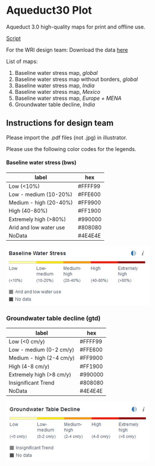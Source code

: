 # Aqueduct30 Plot
Aqueduct 3.0 high-quality maps for print and offline use.


[Script](https://colab.research.google.com/drive/1HwpIM2NebiEX6RkcWAAFjLrd6evACZ94)

For the WRI design team: Download the data [here](http://wri-projects.s3.amazonaws.com/Aqueduct30/finalData/Y2019M07D24_RH_Aqueduct30_Plotting_V01.zip)  


List of maps:  

1. Baseline water stress map, *global* 
1. Baseline water stress map without borders, *global* 
1. Baseline water stress map, *India*
1. Baseline water stress map, *Mexico* 
1. Baseline water stress map, *Europe + MENA* 
1. Groundwater table decline, *India*

## Instructions for design team
Please import the .pdf files (not .jpg) in illustrator. 

Please use the following color codes for the legends. 


#### Baseline water stress  (bws)
|label| hex |
| --- | --- | 
|Low (<10%)|#FFFF99 |
|Low - medium (10-20%)|#FFE600 |
|Medium - high (20-40%)|#FF9900 |
|High (40-80%)|#FF1900 |
|Extremely high (>80%)|#990000 |
|Arid and low water use | #808080 |
|NoData |#4E4E4E |

![bws](https://github.com/rutgerhofste/aqueduct30_plot/raw/master/images/bws.JPG)



### Groundwater table decline (gtd)

|label| hex |
| --- | --- | 
|Low (<0 cm/y)|#FFFF99 |
|Low - medium (0-2 cm/y)|#FFE600 |
|Medium - high (2-4 cm/y)|#FF9900 |
|High (4-8 cm/y)|#FF1900 |
|Extremely high (>8 cm/y)|#990000 |
|Insignificant Trend| #808080 |
|NoData |#4E4E4E |

![gtd](https://github.com/rutgerhofste/aqueduct30_plot/raw/master/images/gtd.JPG)


